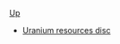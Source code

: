 <!-- uranium resource discipline sidebar.md -->

[Up](../../)

- [Uranium resources disc](uranium_resource_disc)
